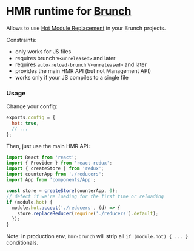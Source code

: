 # HMR runtime for [Brunch](http://brunch.io)

Allows to use [Hot Module Replacement](https://webpack.github.io/docs/hot-module-replacement.html) in your Brunch projects.

Constraints:

* only works for JS files
* requires brunch v`<unreleased>` and later
* requires [`auto-reload-brunch`](https://github.com/brunch/auto-reload-brunch) v`<unreleased>` and later
* provides the main HMR API (but not Management API)
* works only if your JS compiles to a single file

### Usage

Change your config:

```javascript
exports.config = {
  hot: true,
  // ...
};
```

Then, just use the main HMR API:

```javascript
import React from 'react';
import { Provider } from 'react-redux';
import { createStore } from 'redux';
import counterApp from './reducers';
import App from 'components/App';

const store = createStore(counterApp, 0);
// detect if we're loading for the first time or reloading
if (module.hot) {
  module.hot.accept('./reducers', (d) => {
    store.replaceReducer(require('./reducers').default);
  });
}
```

Note: in production env, `hmr-brunch` will strip all `if (module.hot) { ... }` conditionals.
